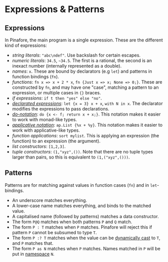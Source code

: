 # Expressions & Patterns

## Expressions

In Pinafore, the main program is a single expression.
These are the different kind of expressions:

* *string literals*: `"abc\ndef"`. Use backslash for certain escapes.
* *numeric literals*: `34.5`, `~34.5`. The first is a rational, the second is an inexact number (internally represented as a double).
* *names*: `x`. These are bound by declarators (e.g `let`) and patterns in function bindings (`fn`).
* *functions*: `fn x => x + 2 * x`, `fn {Just x => x; None => 0;}`. These are constructed by `fn`, and may have one "case", matching a pattern to an expression, or multiple cases in `{}` braces.
* *if expressions*: `if t then "yes" else "no"`.
* [*declarated expressions*](declarations.md): `let {x = 3} x + x`, `with N in x`. The declarator modifies the expressions to pass declarations.
* [*do-notation*](do-notation.md): `do {x <- f; return x + x;}`. This notation makes it easier to work with monad-like types.
* [*applicative notation*](applicative-notation.md): `ap.List {%x + %y}`. This notation makes it easier to work with applicative-like types.
* *function applications*: `sort mylist`. This is applying an expression (the function) to an expression (the argument).
* *list constructors*: `[1,2,3]`.
* *tuple constructors*: `(1,"xyz",())`. Note that there are no tuple types larger than pairs, so this is equivalent to `(1,("xyz",()))`.

## Patterns

Patterns are for matching against values in function cases (`fn`) and in `let`-bindings.

* An underscore matches everything.
* A lower-case name matches everything, and binds to the matched value.
* A capitalised name (followed by patterns) matches a data constructor.
* The form `P@Q` matches when both patterns `P` and `Q` match.
* The form `P : T` matches when `P` matches. Pinafore will reject this if pattern `P` cannot be subsumed to type `T`.
* The form `P :? T` matches when the value can be [dynamically cast](dynamic-supertypes.md) to `T`, and `P` matches that.
* The form `P as N` matches when `P` matches. Names matched in `P` will be put in [namespace](declarations.md#namespaces--namespace-declarations) `N`.

